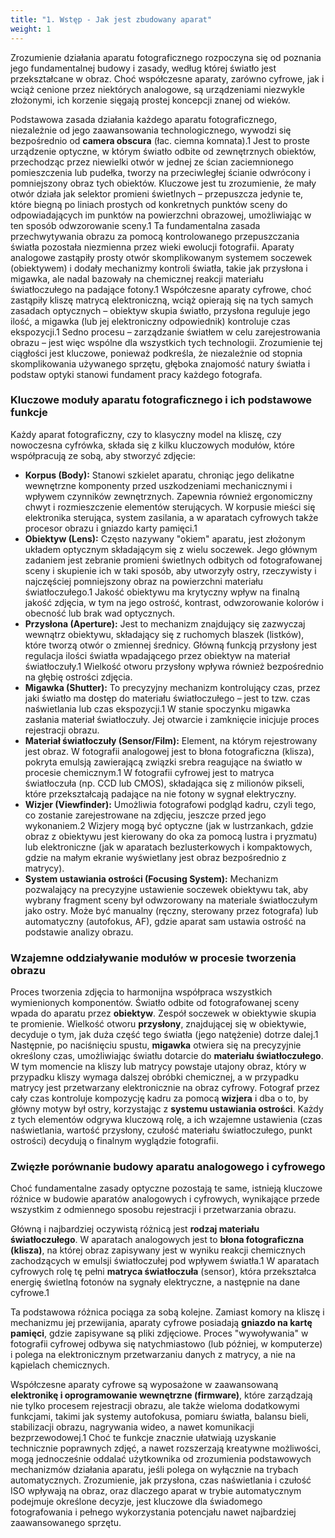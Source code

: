 ```yaml
---
title: "1. Wstęp - Jak jest zbudowany aparat"
weight: 1
---
```


Zrozumienie działania aparatu fotograficznego rozpoczyna się od poznania jego fundamentalnej budowy i zasady, według której światło jest przekształcane w obraz. Choć współczesne aparaty, zarówno cyfrowe, jak i wciąż cenione przez niektórych analogowe, są urządzeniami niezwykle złożonymi, ich korzenie sięgają prostej koncepcji znanej od wieków.


Podstawowa zasada działania każdego aparatu fotograficznego, niezależnie od jego zaawansowania technologicznego, wywodzi się bezpośrednio od **camera obscura** (łac. ciemna komnata).1 Jest to proste urządzenie optyczne, w którym światło odbite od zewnętrznych obiektów, przechodząc przez niewielki otwór w jednej ze ścian zaciemnionego pomieszczenia lub pudełka, tworzy na przeciwległej ścianie odwrócony i pomniejszony obraz tych obiektów. Kluczowe jest tu zrozumienie, że mały otwór działa jak selektor promieni świetlnych – przepuszcza jedynie te, które biegną po liniach prostych od konkretnych punktów sceny do odpowiadających im punktów na powierzchni obrazowej, umożliwiając w ten sposób odwzorowanie sceny.1 Ta fundamentalna zasada przechwytywania obrazu za pomocą kontrolowanego przepuszczania światła pozostała niezmienna przez wieki ewolucji fotografii. Aparaty analogowe zastąpiły prosty otwór skomplikowanym systemem soczewek (obiektywem) i dodały mechanizmy kontroli światła, takie jak przysłona i migawka, ale nadal bazowały na chemicznej reakcji materiału światłoczułego na padające fotony.1 Współczesne aparaty cyfrowe, choć zastąpiły kliszę matrycą elektroniczną, wciąż opierają się na tych samych zasadach optycznych – obiektyw skupia światło, przysłona reguluje jego ilość, a migawka (lub jej elektroniczny odpowiednik) kontroluje czas ekspozycji.1 Sedno procesu – zarządzanie światłem w celu zarejestrowania obrazu – jest więc wspólne dla wszystkich tych technologii. Zrozumienie tej ciągłości jest kluczowe, ponieważ podkreśla, że niezależnie od stopnia skomplikowania używanego sprzętu, głęboka znajomość natury światła i podstaw optyki stanowi fundament pracy każdego fotografa.

### **Kluczowe moduły aparatu fotograficznego i ich podstawowe funkcje**

Każdy aparat fotograficzny, czy to klasyczny model na kliszę, czy nowoczesna cyfrówka, składa się z kilku kluczowych modułów, które współpracują ze sobą, aby stworzyć zdjęcie:

* **Korpus (Body):** Stanowi szkielet aparatu, chroniąc jego delikatne wewnętrzne komponenty przed uszkodzeniami mechanicznymi i wpływem czynników zewnętrznych. Zapewnia również ergonomiczny chwyt i rozmieszczenie elementów sterujących. W korpusie mieści się elektronika sterująca, system zasilania, a w aparatach cyfrowych także procesor obrazu i gniazdo karty pamięci.1  
* **Obiektyw (Lens):** Często nazywany "okiem" aparatu, jest złożonym układem optycznym składającym się z wielu soczewek. Jego głównym zadaniem jest zebranie promieni świetlnych odbitych od fotografowanej sceny i skupienie ich w taki sposób, aby utworzyły ostry, rzeczywisty i najczęściej pomniejszony obraz na powierzchni materiału światłoczułego.1 Jakość obiektywu ma krytyczny wpływ na finalną jakość zdjęcia, w tym na jego ostrość, kontrast, odwzorowanie kolorów i obecność lub brak wad optycznych.  
* **Przysłona (Aperture):** Jest to mechanizm znajdujący się zazwyczaj wewnątrz obiektywu, składający się z ruchomych blaszek (listków), które tworzą otwór o zmiennej średnicy. Główną funkcją przysłony jest regulacja ilości światła wpadającego przez obiektyw na materiał światłoczuły.1 Wielkość otworu przysłony wpływa również bezpośrednio na głębię ostrości zdjęcia.  
* **Migawka (Shutter):** To precyzyjny mechanizm kontrolujący czas, przez jaki światło ma dostęp do materiału światłoczułego – jest to tzw. czas naświetlania lub czas ekspozycji.1 W stanie spoczynku migawka zasłania materiał światłoczuły. Jej otwarcie i zamknięcie inicjuje proces rejestracji obrazu.  
* **Materiał światłoczuły (Sensor/Film):** Element, na którym rejestrowany jest obraz. W fotografii analogowej jest to błona fotograficzna (klisza), pokryta emulsją zawierającą związki srebra reagujące na światło w procesie chemicznym.1 W fotografii cyfrowej jest to matryca światłoczuła (np. CCD lub CMOS), składająca się z milionów pikseli, które przekształcają padające na nie fotony w sygnał elektryczny.  
* **Wizjer (Viewfinder):** Umożliwia fotografowi podgląd kadru, czyli tego, co zostanie zarejestrowane na zdjęciu, jeszcze przed jego wykonaniem.2 Wizjery mogą być optyczne (jak w lustrzankach, gdzie obraz z obiektywu jest kierowany do oka za pomocą lustra i pryzmatu) lub elektroniczne (jak w aparatach bezlusterkowych i kompaktowych, gdzie na małym ekranie wyświetlany jest obraz bezpośrednio z matrycy).  
* **System ustawiania ostrości (Focusing System):** Mechanizm pozwalający na precyzyjne ustawienie soczewek obiektywu tak, aby wybrany fragment sceny był odwzorowany na materiale światłoczułym jako ostry. Może być manualny (ręczny, sterowany przez fotografa) lub automatyczny (autofokus, AF), gdzie aparat sam ustawia ostrość na podstawie analizy obrazu.

### **Wzajemne oddziaływanie modułów w procesie tworzenia obrazu**

Proces tworzenia zdjęcia to harmonijna współpraca wszystkich wymienionych komponentów. Światło odbite od fotografowanej sceny wpada do aparatu przez **obiektyw**. Zespół soczewek w obiektywie skupia te promienie. Wielkość otworu **przysłony**, znajdującej się w obiektywie, decyduje o tym, jak duża część tego światła (jego natężenie) dotrze dalej.1 Następnie, po naciśnięciu spustu, **migawka** otwiera się na precyzyjnie określony czas, umożliwiając światłu dotarcie do **materiału światłoczułego**. W tym momencie na kliszy lub matrycy powstaje utajony obraz, który w przypadku kliszy wymaga dalszej obróbki chemicznej, a w przypadku matrycy jest przetwarzany elektronicznie na obraz cyfrowy. Fotograf przez cały czas kontroluje kompozycję kadru za pomocą **wizjera** i dba o to, by główny motyw był ostry, korzystając z **systemu ustawiania ostrości**. Każdy z tych elementów odgrywa kluczową rolę, a ich wzajemne ustawienia (czas naświetlania, wartość przysłony, czułość materiału światłoczułego, punkt ostrości) decydują o finalnym wyglądzie fotografii.

### **Zwięzłe porównanie budowy aparatu analogowego i cyfrowego**

Choć fundamentalne zasady optyczne pozostają te same, istnieją kluczowe różnice w budowie aparatów analogowych i cyfrowych, wynikające przede wszystkim z odmiennego sposobu rejestracji i przetwarzania obrazu.

Główną i najbardziej oczywistą różnicą jest **rodzaj materiału światłoczułego**. W aparatach analogowych jest to **błona fotograficzna (klisza)**, na której obraz zapisywany jest w wyniku reakcji chemicznych zachodzących w emulsji światłoczułej pod wpływem światła.1 W aparatach cyfrowych rolę tę pełni **matryca światłoczuła** (sensor), która przekształca energię świetlną fotonów na sygnały elektryczne, a następnie na dane cyfrowe.1

Ta podstawowa różnica pociąga za sobą kolejne. Zamiast komory na kliszę i mechanizmu jej przewijania, aparaty cyfrowe posiadają **gniazdo na kartę pamięci**, gdzie zapisywane są pliki zdjęciowe. Proces "wywoływania" w fotografii cyfrowej odbywa się natychmiastowo (lub później, w komputerze) i polega na elektronicznym przetwarzaniu danych z matrycy, a nie na kąpielach chemicznych.

Współczesne aparaty cyfrowe są wyposażone w zaawansowaną **elektronikę i oprogramowanie wewnętrzne (firmware)**, które zarządzają nie tylko procesem rejestracji obrazu, ale także wieloma dodatkowymi funkcjami, takimi jak systemy autofokusa, pomiaru światła, balansu bieli, stabilizacji obrazu, nagrywania wideo, a nawet komunikacji bezprzewodowej.1 Choć te funkcje znacznie ułatwiają uzyskanie technicznie poprawnych zdjęć, a nawet rozszerzają kreatywne możliwości, mogą jednocześnie oddalać użytkownika od zrozumienia podstawowych mechanizmów działania aparatu, jeśli polega on wyłącznie na trybach automatycznych. Zrozumienie, jak przysłona, czas naświetlania i czułość ISO wpływają na obraz, oraz dlaczego aparat w trybie automatycznym podejmuje określone decyzje, jest kluczowe dla świadomego fotografowania i pełnego wykorzystania potencjału nawet najbardziej zaawansowanego sprzętu.

